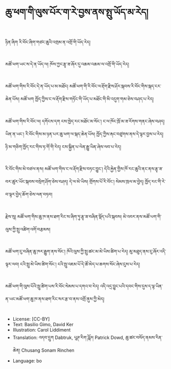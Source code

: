 # ཆུ་ཕག་གི་ལུས་པོར་ག་རེ་བྱས་ནས་སྤུ་ཡོད་མ་རེད།

##
ཉིན་ཞིག རི་བོང་ཞིག་གཙང་ཆུའི་འགྲམ་ན་འགྲོ་གི་ཡོད་རེད།

##
མཚོ་ཕག་ཡང་ས་དེ་ན་ཡོད་ལ། ཁོས་ཀྱང་རྩྭ་ཟ་ཞོར་དུ་འཆམ་འཆམ་ལ་འགྲོ་གི་ཡོད་རེད།

##
མཚོ་ཕག་གིས་རི་བོང་དེ་ན་ཡོད་པ་མ་མཐོང། མཚོ་ཕག་གི་རི་བོང་ལ་རྡོག་རྫིས་ཤོར་སྐབས་རི་བོང་གིས་སྐད་ངར་ཆེན་པོས། མཚོ་ཕག ཁྱོད་ཀྱིས་ང་ལ་རྡོག་རྫིས་གཏོང་གི་ཡོད་པ་མཐོང་གི་མི་འདུག་གམ་ཅེས་བཤད་པ་རེད།

##
མཚོ་ཕག་གིས་རི་བོང་ལ། དགོངས་དག ངས་ཁྱེད་རང་མཐོང་མ་སོང་། ང་ལ་ཁོང་ཁྲོ་མ་ཟ་རོགས་གནང་ཞེས་བཤད། ཡིན་ན་ཡང་། རི་བོང་གིས་མ་ཉན་པར་ཆུ་ཕག་ལ་སྐད་ཆེན་པོས། ཁྱོད་ཀྱིས་རྐང་བཙུགས་ནས་དེ་ལྟར་བྱས་པ་རེད། ཉི་མ་གཅིག་ཁྱོད་རང་གིས་ཧ་གོ་གི་རེད། ངས་སྐྱིན་པ་ལེན་རྒྱུ་ཡིན་ཞེས་ལབ་པ་རེད།

##
རི་བོང་གིས་མེ་བཙལ་ནས། མཚོ་ཕག་གིས་ང་ལ་རྡོག་རྫིས་བཏང་བྱུང་། དེའི་རྐྱེན་གྱིས་ཁོ་རང་ཆུའི་ནང་ནས་རྩྭ་ཟ་བར་ཚུར་ཡོང་སྐབས་བསྲེག་ཤོག་ཅེས་བཤད། དེ་ལ་མེ་ཡིས། གྲོགས་པོ་རི་བོང་། སེམས་ཁྲལ་མ་བྱེད། ཁྱོད་རང་གི་རེ་བ་ལྟར་བྱེད་ཆོག་ཅེས་ལན་བཏབ།

##
རྗེས་སུ། མཚོ་ཕག་གིས་ཆུ་ཁ་ནས་ཐག་རིང་ས་ཞིག་ཏུ་རྩྭ་ཟ་བཞིན་སྡོད་པའི་སྐབས། མེ་འབར་ནས་མཚོ་པག་གི་ལུས་ཀྱི་སྤུ་འཚིག་འགོ་བརྩམས།

##
མཚོ་ཕག་ངུ་བཞིན་ཆུ་ཁར་རྒྱུག་ནས་སོང་། ཁོའི་ལུས་ཀྱི་སྤུ་ཚང་མ་མེ་ཡིས་ཚིག་པ་རེད། མུ་མཐུད་ནས་ངུ་ཞོར་འདི་ལྟར་ལབ། ངའི་སྤུ་མེ་ཡིས་ཚིག་སོང་། ངའི་སྤུ་འཇམ་པོ་དེ་ཚོ་མེད་པ་ཆགས་སོང་ཞེས་ངུས་པ་རེད།

##
མཚོ་ཕག་གི་ལུས་པོའི་སྤུ་ཚིག་པས་རི་བོང་སེམས་པ་དགའ་བ་རེད། འདི་འདྲ་བྱུང་པའི་དབང་གིས་དུས་ད་ལྟ་ཡིན་ན་ཡང་མཚོ་ཕག་ཆུ་ཁ་ནས་ཐག་རིང་སར་རྩ་བ་ནས་འགྲོ་ནུས་ཀྱི་མེད།

##
* License: [CC-BY]
* Text: Basilio Gimo, David Ker
* Illustration: Carol Liddiment
* Translation: འདབ་དྲུག Dabtruk, པཱཊ་རིག་ཌཱོཌ། Patrick Dowd, ཆུ་ཚང་བསོད་ནམས་རིན་ཆེན། Chusang Sonam Rinchen
* Language: bo
